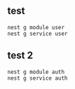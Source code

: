 

## test
```
nest g module user
nest g service user
```

## test 2
```
nest g module auth
nest g service auth
```